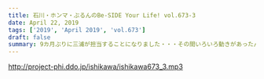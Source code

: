 ```yaml
---
title: 石川・ホンマ・ぶるんのBe-SIDE Your Life! vol.673-3
date: April 22, 2019
tags: ['2019', 'April 2019', 'vol.673']
draft: false
summary: 9カ月ぶりに三浦が担当することになりました・・・その間いろいろ動きがあったんですね。またよろしくお願いします！MIURA
---
```


http://project-phi.ddo.jp/ishikawa/ishikawa673_3.mp3
